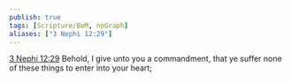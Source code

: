 ```yaml
---
publish: true
tags: [Scripture/BoM, noGraph]
aliases: ["3 Nephi 12:29"]
---
```

[3 Nephi 12:29](https://churchofjesuschrist.org/study/scriptures/bofm/3-ne/12?lang=eng&id=p29#p29) Behold, I give unto you a commandment, that ye suffer none of these things to enter into your heart;
